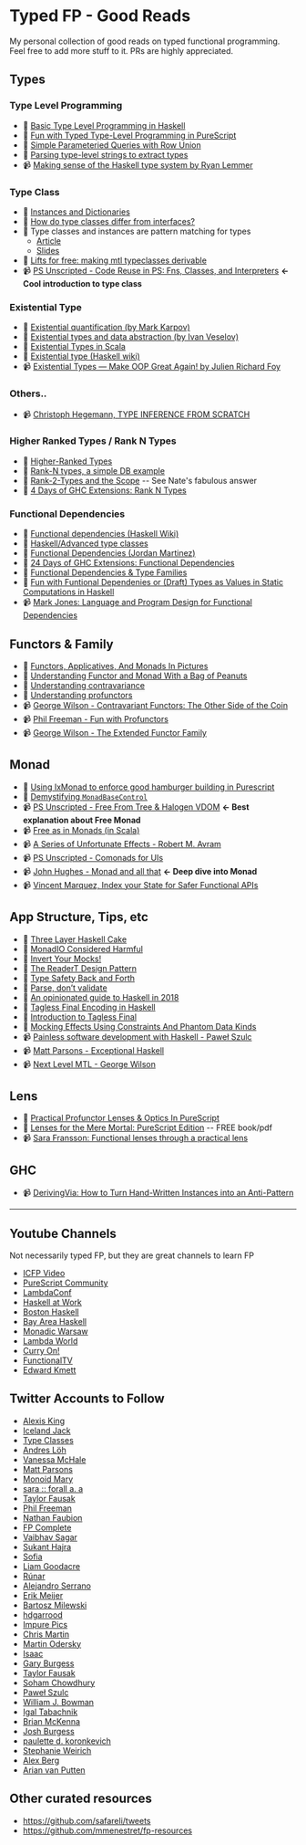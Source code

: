 # Typed FP - Good Reads
My personal collection of good reads on typed functional programming. Feel free to add more stuff to it. PRs are highly appreciated.

## Types

### Type Level Programming
- 📖 [Basic Type Level Programming in Haskell](https://www.parsonsmatt.org/2017/04/26/basic_type_level_programming_in_haskell.html)
- 📖 [Fun with Typed Type-Level Programming in PureScript](https://blog.wuct.me/fun-with-typed-type-level-programming-in-purescript-5f8af42cfec5)
- 📖 [Simple Parameteried Queries with Row Union](https://qiita.com/kimagure/items/9bae08513a5f2658de2c)
- 📖 [Parsing type-level strings to extract types](https://qiita.com/kimagure/items/6729a5d55ab99bcee8ec)
- 📹 [Making sense of the Haskell type system by Ryan Lemmer](https://www.youtube.com/watch?v=tJNU1H9XewM)

### Type Class
- 📖 [Instances and Dictionaries](https://www.schoolofhaskell.com/user/jfischoff/instances-and-dictionaries)
- 📖 [How do type classes differ from interfaces?](https://www.parsonsmatt.org/2017/01/07/how_do_type_classes_differ_from_interfaces.html)
- 📖 Type classes and instances are pattern matching for types
  - [Article](https://qiita.com/kimagure/items/08c59fa21adcd6968ae1)
  - [Slides](https://speakerdeck.com/justinwoo/type-classes-pattern-matching-for-types)
- 📖 [Lifts for free: making mtl typeclasses derivable](https://lexi-lambda.github.io/blog/2017/04/28/lifts-for-free-making-mtl-typeclasses-derivable/)
- 📹 [PS Unscripted - Code Reuse in PS: Fns, Classes, and Interpreters](https://www.youtube.com/watch?v=GlUcCPmH8wI) **<- Cool introduction to type class**

### Existential Type
- 📖 [Existential quantification (by Mark Karpov)](https://markkarpov.com/post/existential-quantification.html)
- 📖 [Existential types and data abstraction (by Ivan Veselov)](http://iveselov.info/posts/2012-08-30-existential-types.html)
- 📖 [Existential Types in Scala](https://dzone.com/articles/existential-types-in-scala)
- 📖 [Existential type (Haskell wiki)](https://wiki.haskell.org/Existential_type)
- 📹 [Existential Types — Make OOP Great Again! by Julien Richard Foy](https://www.youtube.com/watch?v=6j5kZj17aUw)

### Others..
- 📹 [Christoph Hegemann, TYPE INFERENCE FROM SCRATCH](https://www.youtube.com/watch?v=ytPAlhnAKro)

### Higher Ranked Types / Rank N Types
- 📖 [Higher-Ranked Types](https://8thlight.com/blog/mark-grant/2013/09/13/higher-ranked-types-part-1.html)
- 📖 [Rank-N types, a simple DB example](https://chrisdone.com/posts/rankntypes/)
- 📖 [Rank-2-Types and the Scope](https://discourse.purescript.org/t/rank-2-types-and-the-scope/1029) -- See Nate's fabulous answer
- 📖 [4 Days of GHC Extensions: Rank N Types](https://ocharles.org.uk/guest-posts/2014-12-18-rank-n-types.html)

### Functional Dependencies
- 📖 [Functional dependencies (Haskell Wiki)](https://wiki.haskell.org/Functional_dependencies)
- 📖 [Haskell/Advanced type classes](https://en.wikibooks.org/wiki/Haskell/Advanced_type_classes)
- 📖 [Functional Dependencies (Jordan Martinez)](https://github.com/JordanMartinez/purescript-jordans-reference/blob/cf7ff6362c4b26229b386f36ccd99f25644744db/11-Syntax/01-Basic-Syntax/src/03-TypeClasses-and-Newtypes/07-Functional-Dependencies.purs)
- 📖 [24 Days of GHC Extensions: Functional Dependencies](https://ocharles.org.uk/posts/2014-12-14-functional-dependencies.html)
- 📖 [Functional Dependencies & Type Families](https://gvolpe.github.io/blog/functional-dependencies-and-type-families/)
- 📖 [Fun with Funtional Dependenies or (Draft) Types as Values in Static Computations in Haskell](http://www.cse.chalmers.se/~hallgren/Papers/hallgren.pdf)
- 📹 [Mark Jones: Language and Program Design for Functional Dependencies](https://www.youtube.com/watch?v=oFopoOr9lmw)

## Functors & Family
- 📖 [Functors, Applicatives, And Monads In Pictures](http://adit.io/posts/2013-04-17-functors,_applicatives,_and_monads_in_pictures.html)
- 📖 [Understanding Functor and Monad With a Bag of Peanuts](https://medium.com/beingprofessional/understanding-functor-and-monad-with-a-bag-of-peanuts-8fa702b3f69e)
- 📖 [Understanding contravariance](https://typeclasses.com/contravariance)
- 📖 [Understanding profunctors](https://typeclasses.com/profunctors)
- 📹 [George Wilson - Contravariant Functors: The Other Side of the Coin](https://www.youtube.com/watch?v=IJ_bVVsQhvc)
- 📹 [Phil Freeman - Fun with Profunctors](https://www.youtube.com/watch?v=OJtGECfksds)
- 📹 [George Wilson - The Extended Functor Family](https://www.youtube.com/watch?v=JZPXzJ5tp9w)

## Monad
- 📖 [Using IxMonad to enforce good hamburger building in Purescript](https://qiita.com/kimagure/items/a0ee7313e8c7690bf3f5)
- 📖 [Demystifying `MonadBaseControl`](https://lexi-lambda.github.io/blog/2019/09/07/demystifying-monadbasecontrol/)
- 📹 [PS Unscripted - Free From Tree & Halogen VDOM](https://www.youtube.com/watch?v=eKkxmVFcd74) **<- Best explanation about Free Monad**
- 📹 [Free as in Monads (in Scala)](https://www.youtube.com/watch?v=cxMo1RMsD0M)
- 📹 [A Series of Unfortunate Effects - Robert M. Avram](https://www.youtube.com/watch?v=y5jZnMImbMY)
- 📹 [PS Unscripted - Comonads for UIs](https://www.youtube.com/watch?v=EoJ9xnzG76M)
- 📹 [John Hughes - Monad and all that](https://www.youtube.com/playlist?list=PLGCr8P_YncjVeZTcfHT1Cb1OfVnNahek5) **<- Deep dive into Monad**
- 📹 [Vincent Marquez, Index your State for Safer Functional APIs](https://www.youtube.com/watch?v=JPVagd9W4Lo)

## App Structure, Tips, etc
- 📖 [Three Layer Haskell Cake](https://www.parsonsmatt.org/2018/03/22/three_layer_haskell_cake.html)
- 📖 [MonadIO Considered Harmful](https://chrispenner.ca/posts/monadio-considered-harmful)
- 📖 [Invert Your Mocks!](https://www.parsonsmatt.org/2017/07/27/inverted_mocking.html)
- 📖 [The ReaderT Design Pattern](https://www.fpcomplete.com/blog/2017/06/readert-design-pattern)
- 📖 [Type Safety Back and Forth](https://www.parsonsmatt.org/2017/10/11/type_safety_back_and_forth.html)
- 📖 [Parse, don’t validate](https://lexi-lambda.github.io/blog/2019/11/05/parse-don-t-validate/)
- 📖 [An opinionated guide to Haskell in 2018](https://lexi-lambda.github.io/blog/2018/02/10/an-opinionated-guide-to-haskell-in-2018/)
- 📖 [Tagless Final Encoding in Haskell](https://jproyo.github.io/posts/2019-03-17-tagless-final-haskell.html)
- 📖 [Introduction to Tagless Final](https://serokell.io/blog/tagless-final)
- 📖 [Mocking Effects Using Constraints And Phantom Data Kinds](https://chrispenner.ca/posts/mock-effects-with-data-kinds)
- 📹 [Painless software development with Haskell - Paweł Szulc](https://www.youtube.com/watch?v=idU7GdlfP9Q)
- 📹 [Matt Parsons - Exceptional Haskell](https://youtu.be/A5c9kgDYXr8)
- 📹 [Next Level MTL - George Wilson ](https://www.youtube.com/watch?v=GZPup5Iuaqw)

## Lens
- 📖 [Practical Profunctor Lenses & Optics In PureScript](https://thomashoneyman.com/articles/practical-profunctor-lenses-optics/)
- 📖 [Lenses for the Mere Mortal: PureScript Edition](https://leanpub.com/lenses) -- FREE book/pdf
- 📹 [Sara Fransson: Functional lenses through a practical lens](https://www.youtube.com/watch?v=sFzuu676pFs)

## GHC
- 📹 [DerivingVia: How to Turn Hand-Written Instances into an Anti-Pattern](https://www.youtube.com/watch?v=Zww6pKxxaOg&t=1396s)

---

## Youtube Channels
Not necessarily typed FP, but they are great channels to learn FP

- [ICFP Video](https://www.youtube.com/channel/UCwRL68qZFfub1Ep1EScfmBw)
- [PureScript Community](https://www.youtube.com/channel/UCPtHLGu_WXh-OvX8NAVtDEw)
- [LambdaConf](https://www.youtube.com/channel/UCEtohQeDqMSebi2yvLMUItg)
- [Haskell at Work](https://www.youtube.com/channel/UCUgxpaK7ySR-z6AXA5-uDuw)
- [Boston Haskell](https://www.youtube.com/channel/UCUCpgCWjaniUkX88wZrK_Ig/videos)
- [Bay Area Haskell](https://www.youtube.com/channel/UCCL46pxWWtfhK3TxL55ybeQ)
- [Monadic Warsaw](https://www.youtube.com/channel/UCCeiYYR2fCXarkfSqqFBwuA)
- [Lambda World](https://www.youtube.com/channel/UCEBcDOjv-bhAmLavY71RMHA)
- [Curry On!](https://www.youtube.com/channel/UC-WICcSW1k3HsScuXxDrp0w)
- [FunctionalTV](https://www.youtube.com/channel/UCKvhw2CPR-0S4XZ1bNlihnw)
- [Edward Kmett](https://www.youtube.com/channel/UCE3MJbkTVLoK8dAq7Del8ww)

## Twitter Accounts to Follow
- [Alexis King](https://twitter.com/lexi_lambda)
- [Iceland Jack](https://twitter.com/Iceland_jack)
- [Type Classes](https://twitter.com/typeclasses)
- [Andres Löh](https://twitter.com/kosmikus)
- [Vanessa McHale](https://twitter.com/vamchale)
- [Matt Parsons](https://twitter.com/mattoflambda)
- [Monoid Mary](https://twitter.com/argumatronic)
- [sara :: forall a. a](https://twitter.com/MxLambda)
- [Taylor Fausak](https://twitter.com/taylorfausak)
- [Phil Freeman](https://twitter.com/paf31)
- [Nathan Faubion](https://twitter.com/natefaubion)
- [FP Complete](https://twitter.com/FPComplete)
- [Vaibhav Sagar](https://twitter.com/vbhvsgr)
- [Sukant Hajra](https://twitter.com/shajra)
- [Sofia](https://twitter.com/typeswitch)
- [Liam Goodacre](https://twitter.com/goodacre_liam)
- [Rúnar](https://twitter.com/runarorama)
- [Alejandro Serrano](https://twitter.com/trupill)
- [Erik Meijer](https://twitter.com/headinthebox)
- [Bartosz Milewski](https://twitter.com/BartoszMilewski)
- [hdgarrood](https://twitter.com/hdgarrood)
- [Impure Pics](https://twitter.com/impurepics)
- [Chris Martin](https://twitter.com/chris__martin)
- [Martin Odersky](https://twitter.com/odersky)
- [Isaac](https://twitter.com/fresheyeball)
- [Gary Burgess](https://twitter.com/gb_r)
- [Taylor Fausak](https://twitter.com/taylorfausak)
- [Soham Chowdhury](https://twitter.com/mrkgrnao)
- [Paweł Szulc](https://twitter.com/rabbitonweb)
- [William J. Bowman](https://twitter.com/wilbowma)
- [Igal Tabachnik](https://twitter.com/hmemcpy)
- [Brian McKenna](https://twitter.com/puffnfresh)
- [Josh Burgess](https://twitter.com/_joshburgess)
- [paulette d. koronkevich](https://twitter.com/koronkebitch)
- [Stephanie Weirich](https://twitter.com/fancytypes)
- [Alex Berg](https://twitter.com/alex_berg)
- [Arian van Putten](https://twitter.com/ProgrammerDude)

## Other curated resources
- https://github.com/safareli/tweets
- https://github.com/mmenestret/fp-resources

